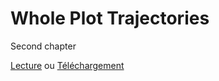 # Whole Plot Trajectories

Second chapter

[Lecture](https://arianemirabel.github.io/WholePlotTrajectories/introduction.html)
ou 
[Téléchargement](https://arianemirabel.github.io/WholePlotTrajectories/WholePlotTrajectories.pdf)